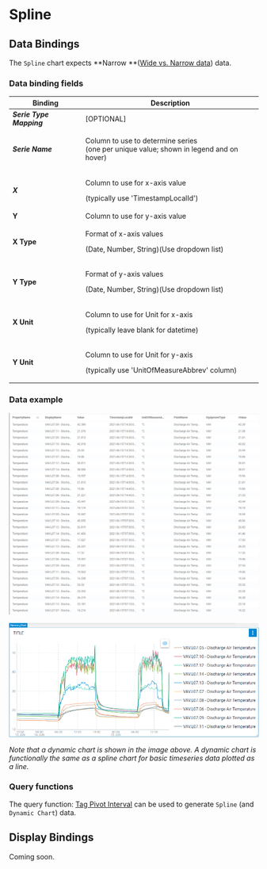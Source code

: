 # Spline

## Data Bindings

The `Spline` chart expects **Narrow **([Wide vs. Narrow data](../query-functions/overview/wide-vs.-narrow-data.md)) data.

### Data binding fields

| Binding                  | Description                                                                                       |
| ------------------------ | ------------------------------------------------------------------------------------------------- |
| _**Serie Type Mapping**_ | \[OPTIONAL]                                                                                       |
| _**Serie Name**_         | <p>Column to use to determine series <br>(one per unique value; shown in legend and on hover)</p> |
| _**X**_                  | <p>Column to use for x-axis value</p><p>(typically use 'TimestampLocalId')</p>                    |
| **Y**                    | Column to use for y-axis value                                                                    |
| **X Type**               | <p>Format of x-axis values</p><p>(Date, Number, String)(Use dropdown list)</p>                    |
| **Y Type**               | <p>Format of y-axis values</p><p>(Date, Number, String)(Use dropdown list)</p>                    |
| **X Unit**               | <p>Column to use for Unit for x-axis</p><p>(typically leave blank for datetime)</p>               |
| **Y Unit**               | <p>Column to use for Unit for y-axis</p><p>(typically use 'UnitOfMeasureAbbrev' column)</p>       |

### Data example

![Discharge Air Temperature for a selection of VAVs](<../.gitbook/assets/image (1).png>)

![](<../.gitbook/assets/image (6).png>)

_Note that a dynamic chart is shown in the image above. A dynamic chart is functionally the same as a spline chart for basic timeseries data plotted as a line._

### Query functions

The query function: [Tag Pivot Interval](../query-functions/tag-pivot-interval.md) can be used to generate `Spline` (and `Dynamic Chart`) data.

## Display Bindings

Coming soon.
